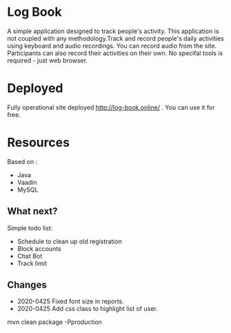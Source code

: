 # Log Book

A simple application designed to track people's activity. This application is not coupled with any  methodology.Track and record people's daily activities using keyboard and audio recordings. You can record audio from the site. Participants can also record their activities on their own. No specifal tools is required - just web browser.

# Deployed 

Fully operational site deployed http://log-book.online/ . You can use it for free. 


# Resources

Based on :

 * Java 
 * Vaadin
 * MySQL

## What next?

Simple todo list:
 * Schedule to clean up old registration
 * Block accounts
 * Chat Bot
 * Track limit

## Changes
 * 2020-0425 Fixed font size in reports. 
 * 2020-0425 Add css class to highlight list of user.
 
mvn clean package -Pproduction


